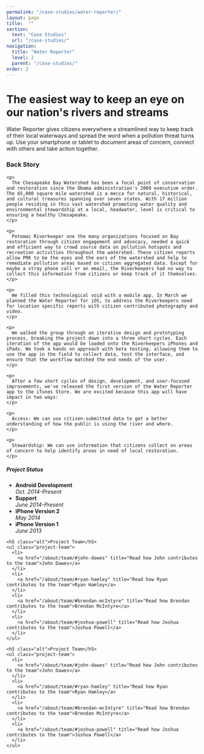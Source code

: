 ```yaml
---
permalink: "/case-studies/water-reporter/"
layout: page
title:  ""
section: 
  text: "Case Studies"
  url: "/case-studies/"
navigation:
  title: "Water Reporter"
  level: 2
  parent: "/case-studies/"
order: 2
---
```

<h1>The easiest way to keep an eye on our nation's rivers and streams</h1>

Water Reporter gives citizens everywhere a streamlined way to keep track of their local waterways and spread the word when a pollution threat turns up. Use your smartphone or tablet to document areas of concern, connect with others and take action together.

<h3 class="alt">Back Story</h3>

<div class="row">
  <div class="column-12">

    <p>
      The Chesapeake Bay Watershed has been a focal point of conservation and restoration since the Obama administration's 2009 executive order. The 65,000 square mile watershed is a mecca for natural, historical, and cultural treasures spanning over seven states. With 17 million people residing in this vast watershed promoting water quality and environmental stewardship at a local, headwater, level is critical to ensuring a healthy Chesapeake.
    </p>

    <p>
      Potomac Riverkeeper one the many organizations focused on Bay restoration through citizen engagement and advocacy, needed a quick and efficient way to crowd source data on pollution hotspots and recreation activities throughout the watershed. These citizen reports allow PRK to be the eyes and the ears of the watershed and help to remediate pollution areas based on citizen aggregated data. Except for maybe a stray phone call or an email, the Riverkeepers had no way to collect this information from citizens or keep track of it themselves.
    </p>

    <p>
      We filled this technological void with a mobile app. In March we planned the Water Reporter for iOS, to address the Riverkeepers need for location specific reports with citizen contributed photography and video.
    </p>

    <p>
      We walked the group through an iterative design and prototyping process, breaking the project down into a three short cycles. Each iteration of the app would be loaded onto the Riverkeepers iPhones and iPads. We took a hands on approach with beta testing, allowing them to use the app in the field to collect data, test the interface, and ensure that the workflow matched the end needs of the user.
    </p>

    <p>
      After a few short cycles of design, development, and user-focused improvements, we've released the first version of the Water Reporter app to the iTunes Store. We are excited because this app will have impact in two ways:
    </p>

    <p>
      Access: We can use citizen-submitted data to get a better understanding of how the public is using the river and where.
    </p>

    <p>
      Stewardship: We can use information that citizens collect on areas of concern to help identify areas in need of local restoration.
    </p>

  </div>
  <aside class="column-4 content-sidebar">
    <h5 class="alt">Project Status</h5>
    <ul class="project-team">
      <li>
        <strong>Android Development</strong> <br />
        <em>Oct. 2014-Present</em>
      </li>
      <li>
        <strong>Support</strong><br />
        <em>June 2014-Present</em>
      </li>
      <li>
        <strong>iPhone Version 2</strong><br />
        <em>May 2014</em>
      </li>
      <li>
        <strong>iPhone Version 1</strong><br />
        <em>June 2013</em>
      </li>
    </ul>

    <h5 class="alt">Project Team</h5>
    <ul class="project-team">
      <li>
        <a href="/about/team/#john-dawes" title="Read how John contributes to the team">John Dawes</a>
      </li>
      <li>
        <a href="/about/team/#ryan-hamley" title="Read how Ryan contributes to the team">Ryan Hamley</a>
      </li>
      <li>
        <a href="/about/team/#brendan-mcIntyre" title="Read how Brendan contributes to the team">Brendan McIntyre</a>
      </li>
      <li>
        <a href="/about/team/#joshua-powell" title="Read how Joshua contributes to the team">Joshua Powell</a>
      </li>
    </ul>

    <h5 class="alt">Project Team</h5>
    <ul class="project-team">
      <li>
        <a href="/about/team/#john-dawes" title="Read how John contributes to the team">John Dawes</a>
      </li>
      <li>
        <a href="/about/team/#ryan-hamley" title="Read how Ryan contributes to the team">Ryan Hamley</a>
      </li>
      <li>
        <a href="/about/team/#brendan-mcIntyre" title="Read how Brendan contributes to the team">Brendan McIntyre</a>
      </li>
      <li>
        <a href="/about/team/#joshua-powell" title="Read how Joshua contributes to the team">Joshua Powell</a>
      </li>
    </ul>
  </aside>
</div>
